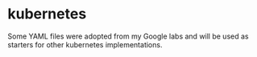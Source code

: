 # kubernetes
Some YAML files were adopted from my Google labs and will be used as starters for other kubernetes implementations.
